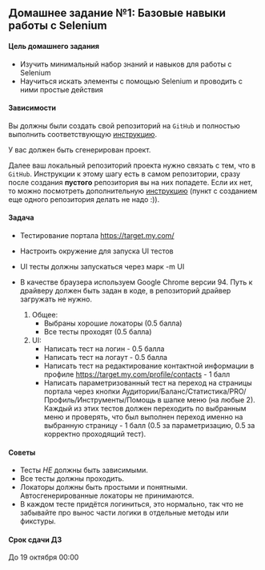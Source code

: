 ## Домашнее задание №1: Базовые навыки работы с Selenium

#### Цель домашнего задания

  * Изучить минимальный набор знаний и навыков для работы с Selenium
  * Научиться искать элементы с помощью Selenium и проводить с ними простые действия

#### Зависимости

  Вы должны были создать свой репозиторий на `GitHub` и полностью выполнить соответствующую [инструкцию](https://github.com/snicks92/education-mail-qa-python/tree/main/homework_rules).

  У вас должен быть сгенерирован проект.

  Далее ваш локальный репозиторий проекта нужно связать с тем, что в `GitHub`. Инструкции к этому шагу есть в самом репозитории, сразу после создания **пустого** репозитория вы на них попадете. Если их нет, то можно посмотреть дополнительную [инструкцию](https://gist.github.com/mindplace/b4b094157d7a3be6afd2c96370d39fad) (пункт с созданием еще одного репозитория делать не надо :)).

#### Задача
* Тестирование портала https://target.my.com/
* Настроить окружение для запуска UI тестов
* UI тесты должны запускаться через марк -m UI
* В качестве браузера используем Google Chrome версии 94. Путь к драйверу должен быть задан в коде, в репозиторий драйвер загружать не нужно.


  1. Общее:
     * Выбраны хорошие локаторы (0.5 балла)
     * Все тесты проходят (0.5 балла)
  2. UI:
     * Написать тест на логин - 0.5 балла
     * Написать тест на логаут - 0.5 балла
     * Написать тест на редактирование контактной информации в профиле https://target.my.com/profile/contacts - 1 балл
     * Написать параметризованный тест на переход на страницы портала через кнопки Аудитории/Баланс/Статистика/PRO/Профиль/Инструменты/Помощь в шапке меню (на любые 2).
           Каждый из этих тестов должен переходить по выбранным меню и проверять, что был выполнен переход именно на выбранную страницу - 1 балл (0.5 за параметризацию, 0.5 за корректно проходящий тест).



#### Советы
  * Тесты *НЕ* должны быть зависимыми.
  * Все тесты должны проходить.
  * Локаторы должны быть простыми и понятными. Автосгенерированные локаторы не принимаются.
  * В каждом тесте придётся логиниться, это нормально, так что не забывайте про вынос части логики в отдельные методы или фикстуры.

#### Срок сдачи ДЗ

  До 19 октября 00:00
